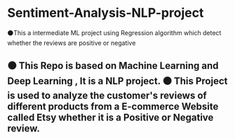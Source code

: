# Sentiment-Analysis-NLP-project
⚫This a intermediate ML project using Regression algorithm which detect whether the reviews are positive or negative

⚫ This Repo is based on Machine Learning and Deep Learning , It is a NLP project.
⚫ This Project is used to analyze the customer's reviews of different products from a E-commerce Website called Etsy whether it is a Positive or Negative review.
------------------------------------------------------------------------------------------------------------------

